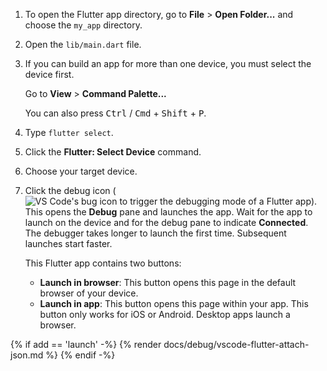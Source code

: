 1. To open the Flutter app directory, go to
   **File** <span aria-label="and then">></span>
   **Open Folder...** and choose the `my_app` directory.

1. Open the `lib/main.dart` file.

1. If you can build an app for more than one device,
   you must select the device first.

   Go to
   **View** <span aria-label="and then">></span>
   **Command Palette...**

   You can also press <kbd>Ctrl</kbd> / <kbd>Cmd</kbd> +
   <kbd>Shift</kbd> + <kbd>P</kbd>.

1. Type `flutter select`.

1. Click the **Flutter: Select Device** command.

1. Choose your target device.

1. Click the debug icon
   (![VS Code's bug icon to trigger the debugging mode of a Flutter app](/assets/images/docs/testing/debugging/vscode-ui/icons/debug.png)).
   This opens the **Debug** pane and launches the app.
   Wait for the app to launch on the device and for the debug pane to
   indicate **Connected**.
   The debugger takes longer to launch the first time.
   Subsequent launches start faster.

   This Flutter app contains two buttons:

   - **Launch in browser**: This button opens this page in the
     default browser of your device.
   - **Launch in app**: This button opens this page within your app.
     This button only works for iOS or Android. Desktop apps launch a browser.

{% if add == 'launch' -%}
{% render docs/debug/vscode-flutter-attach-json.md %}
{% endif -%}
